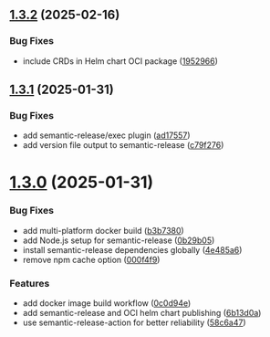 ## [1.3.2](https://github.com/gurghet/github-deploy-key-operator/compare/v1.3.1...v1.3.2) (2025-02-16)


### Bug Fixes

* include CRDs in Helm chart OCI package ([1952966](https://github.com/gurghet/github-deploy-key-operator/commit/19529662fc495c37f20d26e7fc7fd11a3209480c))

## [1.3.1](https://github.com/gurghet/github-deploy-key-operator/compare/v1.3.0...v1.3.1) (2025-01-31)


### Bug Fixes

* add semantic-release/exec plugin ([ad17557](https://github.com/gurghet/github-deploy-key-operator/commit/ad175575abad18bd7d7fc0a46beeccb746a790c9))
* add version file output to semantic-release ([c79f276](https://github.com/gurghet/github-deploy-key-operator/commit/c79f276dce47417f56b3e60733497537efa698d9))

# [1.3.0](https://github.com/gurghet/github-deploy-key-operator/compare/v1.2.3...v1.3.0) (2025-01-31)


### Bug Fixes

* add multi-platform docker build ([b3b7380](https://github.com/gurghet/github-deploy-key-operator/commit/b3b7380813ec1e58973154690b65d662c2d73058))
* add Node.js setup for semantic-release ([0b29b05](https://github.com/gurghet/github-deploy-key-operator/commit/0b29b05b3ae87311442dc543db85d94506c185cb))
* install semantic-release dependencies globally ([4e485a6](https://github.com/gurghet/github-deploy-key-operator/commit/4e485a663b40f95feef96927457145f72e25a906))
* remove npm cache option ([000f4f9](https://github.com/gurghet/github-deploy-key-operator/commit/000f4f99686855410f2dda1c3ef8764d98bcb552))


### Features

* add docker image build workflow ([0c0d94e](https://github.com/gurghet/github-deploy-key-operator/commit/0c0d94ede7ce5acc5ba132b1d51e23c34033ee8b))
* add semantic-release and OCI helm chart publishing ([6b13d0a](https://github.com/gurghet/github-deploy-key-operator/commit/6b13d0a70c91a63b1b405e0b09c2b18e814a4300))
* use semantic-release-action for better reliability ([58c6a47](https://github.com/gurghet/github-deploy-key-operator/commit/58c6a47fa7190fa76d39748d0a93855628b58051))
